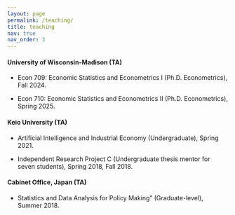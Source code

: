 ```yaml
---
layout: page
permalink: /teaching/
title: teaching
nav: true
nav_order: 3
---
```


#### University of Wisconsin-Madison (TA)
* Econ 709: Economic Statistics and Econometrics I (Ph.D. Econometrics), Fall 2024.

* Econ 710: Economic Statistics and Econometrics II (Ph.D. Econometrics), Spring 2025.

#### Keio University (TA)
* Artificial Intelligence and Industrial Economy (Undergraduate), Spring 2021.

* Independent Research Project C (Undergraduate thesis mentor for seven students), Spring 2018, Fall 2018.

#### Cabinet Office, Japan (TA)
* Statistics and Data Analysis for Policy Making” (Graduate-level), Summer 2018.

